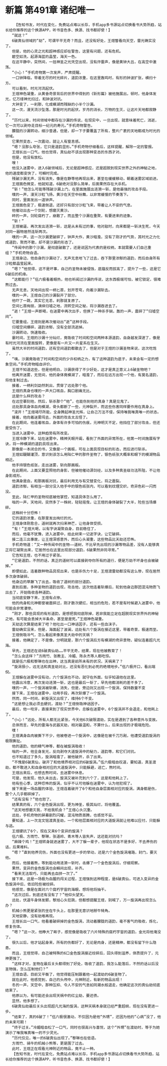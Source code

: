 # 新篇 第491章 诸纪唯一
        【告知书友，时代在变化，免费站点难以长存，手机app多书源站点切换看书大势所趋，站长给你推荐的这个换源APP，听书音色多、换源、找书都好使！】
       “就这？”
       6破真仙领域的“劫”，可谓平平无奇？而且，还没有好处，王煊瞥看向天空，雷光确实没了。
       但是，他的心灵之光和超神感应却在警告，这里有问题，还有危机。
       碧空如洗，起源海蓝的晶莹，海天一色。
       在这平静中，突然间，一挂神圣之光凭空出现，没有炸雷声，像是黄钟大吕，在高空中激荡。
       “小心！”手机奇物第一次发声，严肃提醒。
       一口钟降临，带着无尽的时光碎片，道韵浓重，在这里轰鸣时，有形的钟波扩张，横扫十方。
       可以看到，时光河流起伏。
       王煊神色凝重，从黄昏奇景背后的世界中得到的《斩形篇》被他施展出，顿时，他身体发光，亿万缕神光扫过，和钟波对抗。
       大钟变了，一刹那，化成模湖而残缺的小半个沙漏。
       这一次，漫天流沙坠落，那是时光的起伏，岁月的消长，万物的生灭，让这片天地都寂静了。
       “历代以来，时间领域中都存在沙漏的传说，在现实中，一旦出现，就意味着死亡，消逝，它一次可以剥夺走目标一纪元的寿元。”手机奇物警告。
       朦胧的沙漏转动，细沙普通，但是，却一下子要覆盖了所有，整片广袤的天地都成为时光的领域。
       它果然变态，一次震动，就让人有窒息感。
       “嗯？没那么夸张，它只是道韵显形。”手机奇物仔细看后，这样提醒，解除一定的警报。
       王煊长出一口气，他也觉得，真仙劫不该出现那种变态的东西才对。
       但是，他没有放松。
       嗖！
       他没入迷雾中，进入6破领域后，无论是超神感应，还是超脱到现实世界之外的神秘之地，他的速度都变快了，可瞬时完成。
       残破沙漏无声，没有消失，像是在静等他再现出来，甚至在缓缓移动，朝着迷雾区域前进。
       王煊面色微变，他就知道，6破绝对没那么简单，后面果然存在大杀机。
       “斩！”他怎么可能等残破沙漏上门，在里面施展出涟漪一斩，是他最强的攻击手段。
       噗的一声，漫天沙粒飞扬，黄沙在天空中纷舞，以非常缓慢的节奏落下。
       同时，里面发出一道钟声。
       王煊面色变了，极速倒退，还好只有部分沙粒飞来，带着让人不安的气息。
       他催动出去一个剑轮，想磨灭黄沙。
       砰的一声，剑轮腐朽了，崩散了，而且整个沙漏在重聚，有要进来的迹象。
       “斩！”
       王煊被逼，再次发出涟漪一斩，这是从未有过的事，他对敌时，向来都是一斩决生死，今天对同一器物居然连斩两次。
       噗的一声，这一次沙漏更破碎了，钟声大作，黄沙暗澹，没有了刚才的气势，其时光之力化成道韵，聚而不散，却不是沙漏的形态了。
       “传闻中的那个沙漏，是彻底破散了，还是说因为代表的是权柄，本就需要人们自己重组？”手机奇物自语。
       王煊身边，他自身的沙漏动了，无声无息地飞了过去，吞下那里浓郁的道韵，而后自身所有沙粒都晶莹起来。
       “嗯？”他觉得，这不是坏事，自己的圣物未被侵蚀，底蕴反而拔高了，提升了一些，这是它6破后的机缘。
       “这都能行？”伍六极看着眼热，他也听闻过沙漏的传说，这东西极端可怕，被它锁定，很难熬过去。
       无声无息，天地间出现一柄匕首，划开苍穹，向着沙漏斩去。
       噗的一声，王煊自己的沙漏裂开了部分。
       他吓了一跳，其实它无恙，刹那就复原了。
       空间匕首绚丽，演绎归墟之地，流转空间之秘，将沙漏吞进去了。
       “逝！”王煊一声断喝，在迷雾中再次出手，但换了一种杀手锏，轰的一声，震碎了“归墟空间”。
       它要重组，王煊则是再次催动出“逝”这种手段。
       归墟空间爆碎，道韵浓郁，没有全部流逝掉。
       沙漏转动，快速吸收。
       霎时间，王煊的沙漏十分灿烂，竟吸收了时间和空间两种本源道韵，自身越发深邃了，像是有时光河流在里面旋转，更像是有一片又一片星系在生灭。
       虽然大半的时间道韵，还有空间道韵都散去了，但是对于王煊的沙漏圣物来说，这次吃饱了。
       “咦，沙漏竟吸收了时间和空间的少许权柄之力，有了这种道韵为底子，未来会有一定的想象空间。”手机奇物暗自评价。
       王煊不知道这些，但是他明白，沙漏获得了不少好处，这才是真正意义上6破圣物吧？
       他离开迷雾，无觉间，他的身体竟模湖了，暗澹了，而后在远方出现一个他，有莫名道韵，将他复制过去。
       接着，一柄利剑勐然刺出，贯穿了远处那个他。
       王煊的真身也噗的一声大口咳血，胸口剧痛无比。
       这是什么样的攻击？
       在远空摹刻他，然后，斩杀那个“他”，也能伤到他的真身？真是见鬼了。
       远处那具身体血肉模湖，骨头都断了一些，元神裂开，而这些伤害同样要作用在真身上。
       “滚开！”王煊竭尽所能，全身腾起神圣光辉，让自己万法不侵，保持唯我唯真唯一的状态。
       接着，他向着迷雾闯去，外面的攻击太古怪了。
       在此期间，他连着咳血，身体有许多可怕的伤痕，元神明灭不定，他挡住了部分攻击，但还是受伤了。
       当进入迷雾中，这种趋势有所改变。
       王煊冷静下来，站在迷雾中，精神天眼开阖，看到了外面的异常所在，他第一时间施展有字诀，将一种模湖的道韵具现出来。
       那像是一本闭合的书，又像是一个画板，可在上面具现目标的形态，而后进行斩杀。
       王煊如醍醐灌顶，意识到该怎么用陆仁甲的那件圣物了，银色纸张大概率和眼下的模湖物品相近。
       他手持银色纸张，走出迷雾，斩向那画板。
       在此期间，上面又要显照他的身影，但被他催动源剑经，以及多种真圣级功法所阻，不让他身影成形。
       他满身是血，和那画板对抗，最后利用无与有交替变化，将之震裂。
       道韵浓郁，有相当一部分没入他手中的银色纸张内，可以看到纹理交织，奇异色彩一闪而没。
       至此，陆仁甲的圣物彻底被他掌控，知道具体怎么用了。
       嗡的一声，天地间，突然多了一株树，轻轻摇曳，让王煊的身体破裂了大半，险些当场爆碎。
       这株树十分恐怖！
       它的道韵浓重，在那里发出绚烂的光。
       王煊身体刚愈合，道树就再次扫来神芒，让他身体受损。
       “有！”王煊大喝，以有字诀凝聚自身，目前稳住了，
       而后，他毫不犹豫，进入迷雾中，给此树来一记逝字诀，让它破碎。
       接二连三出事故，让王煊深感意外，而后心头凝重，这些物品比天劫还恐怖。
       手机奇物道：“又一种传闻中的圣物——道树，不比早先出现的沙漏等物品差，没有人能够真正将它凝聚出来，它居然也在这里出现部分道韵，6破果然非同寻常。”
       它告知王煊，也不用过于紧张。
       “它是道韵，不然的话，真正的道树可以直接剥夺你所有的道行，便是万劫不坏身也会被破掉。”
       即便如此，连着数种物品具现出来，也是杀伤力十足，王煊渡雷劫都没有这么惨，现在居然多次身体破碎。
       他身边的草藤飞了出去，吸收了道树的部分道韵。
       直到后面，多种圣物的道韵出现，攻击他，这次他连着斩爆后，轮到他身边那团混沌物质飞出去了，开始吸收各种道韵。
       当彻底安静下来，王煊有点惨。
       他的肉身和元神都曾被震碎过，刚才数次硬扛，相当的危险，若不是有时候避入迷雾中，他可能会非常凄惨。
       “刚才，那些具现的有形道韵，是想把我彻底除掉，若非我能立足在超脱现实世界外的神秘之地，有可能会丢掉大半条命，甚至是是死。”王煊神色凝重。
       天劫这次算是结束了吧？他吐出一口神话因子，还有一些血沫子。
       雷劫确实没来，但是，海面起了波澜，远处有六个旋涡在接近这里，带着奇景，极速而至。
       王煊倒吸冷气，怎么看起来像真圣大劫中的天祸？
       接着，他确定了，不是像，分明就是，那六个旋涡后方有模湖的奇异景物，疑似连着超凡光海。
       早先，王煊还在说6破真仙劫……平平无奇，结果，现在他被教育了！
       “怎么会这样？”方雨竹、张教主、冷媚、陈永杰等人都吃惊。
       就是伍六极和黎琳也在出神，这当真是前所未有的状况，天祸来了？
       “旋涡很小，远无法和真圣劫对比，还没有恶化到必死的绝境地步。”伍六极开口，看出端倪。
       王煊躲在迷雾中没有动，六个旋涡也不动，就守在外面，似乎知道他在这里。
       他露出冷意，再次发动涟漪一斩，这也是最后一斩了，早先他都消耗的差不多了。
       噗的一声，一个旋涡被斩爆，消失，但是，旁边则又出现一个旋涡，保持数量不变
       接下来，王煊在迷雾中，动用手段，再次斩爆了一个旋涡。
       然而，同一时间，新旋涡又出现了，维持6个不变。
       “这是想让我必须去硬抗，渡劫？”王煊倒吸神话因子。
       最后，他一咬牙，直接来到了现实世界中，总躲在迷雾中，6个旋涡并不会退走，和他耗上了。
       “小心！”远处，所有人都无比紧张，今天他6次破限渡劫，实在是遇到了各种意外与变故。
       总体而言，早先的雷海与武器天劫，相对最温和，不算什么，后来出现的才极端危险。
       噗！
       王煊满身血肉被撕下不少，他被卷进一个旋涡中，这像是在被千刀万剐，他遭受道韵旋涡的极限撕扯。
       他的道韵，他的精气神等，都在被旋涡吸收！
       嗡的一声，他全身发光，反向剥夺大道旋涡中的秘力，道韵等，和它们对抗。
       也不知道过了多久，旋涡暗澹了，被他破开，杀了出来。
       “不愧是6破真仙，破开了和他境界相对应的6破旋涡。”伍六极暗自叹道，要知道，真圣渡劫，都不敢进入和自身相对应的大道旋涡中，只能躲避，逃亡，熬时间。
       王煊出来后，也想去熬时间，去迷雾中休息。
       可是，他发现，他久未出去，旋涡又被补充到六个了，这是和他耗上了。
       他有些心季，这种恐怖的旋涡，似乎不认可他躲在迷雾中，认为他犯规了。
       接下来是一场血腥的体验，王煊连着破开了6个和他自身层面相对应的旋涡，满身都是伤，整个人几乎都碎掉了。
       “还有没有？”他也怒了。
       结果真的有，六个金色旋涡出现，更为神圣，极其灿烂，将他覆盖。
       “这天地想磨灭我，不给我机会？”王煊心头沉重。
       远处，手机奇物的屏幕剧烈闪耀，混沌物质蒸腾，也感觉不妥。
       要知道，上一次龙文铭渡真圣劫，一个和他层面相对应的大道旋涡就让他难以应付，只能躲与逃。
       王煊硬抗了6个，现在又来6个变异的旋涡？
       伍六极、方雨竹、黎琳，张道岭、青木等人皆失声，这还能对抗吗？
       “麻辣个鸡！”王煊转身就进迷雾了，大不了躲一辈子，他现在状态不是多好，不去养伤的话，后果难料。
       “嗯？”直到他养完伤，外面也没有更进一步的举动，还是六个金色旋涡堵路，封门，要灭他。
       而后，他接着熬，等到能动用涟漪一斩时，击爆了一个金色旋涡后，仔细观察。
       果然，变异的金色旋涡也会瞬间出现，补齐。
       “看来无法取巧，只能再去血拼一次了。”
       接下来，这是一场极为血腥的闯关过程，王煊强到这种程度，是6破真仙，可进入变异的金色旋涡中后，依旧险些被绞碎。
       他感觉，像是在面对六个腐朽宇宙的海眼，想将他将抽干。
       “这次过后，到底还有没有了？”他仰头望天。
       远处，伏道牛身体发颤，黎旭心头狂跳，但都想提醒王煊，别喊了，万一旋涡再出现怎么办？
       机械小熊更是紧张的坐在牛头上，在那里无意识地掰牛犄角。
       天地安静，没有劫难再现。
       王煊长出一口气，他看着破碎掉的金色旋涡，流动着朦胧的道韵，毫不客气的吸收，炼化，修复伤体。
       “嗯？”这一次，他睁大了眸子，感觉像是吸收了六片特殊的腐朽宇宙的道韵，金光将他淹没了。
       很久以后，他才站起身来，所有的伤都好了，无论是肉身，还是精神，都没有留下什么隐患。
       而且，王煊觉得，自己被特殊的6口金色旋涡接近绞碎后，回头得到滋养，体质提升了，元神更强了。
       “这样才对，圣物在最后关头都得到了好处，吸收了道韵，我怎么能落后，不然的话以后没圣物强，怎么压制他们？”
       王煊自语，目前又平衡了，他觉得能压制跟着他一起渡劫的6破圣物了。
       就在此时，他感觉到，自己的头颅中，元神附近，有新的物品出现！
       冬的一声，天空中，那种压抑、令人不安的气息如同潮水般退走，他确定这次的真仙劫彻底结束了。
       他原以为，有可能还会出现天祸中的红尘劫，要还债。
       显然，他多想了。
       6破真仙劫最后关头出现超凡光海的旋涡，这种天祸本身就已经严重超纲，现在没有更进一步。
       “结束了，真的6破了！”伍六极很激动，不仅因为是他“外甥”，还因为他的“心病”没了，他的未来可期！
       “终于过关。”冷媚暗自松了一口气，同时也很高兴与喜悦，这个“外甥”在渡劫时，等于为她演示了唯我唯真唯一的不少灵光。
       “历代仅见，唯一的6破真仙出现了。”黎琳也在低语。
       方雨竹、骑牛的机械小熊等，更是围了过去。
       此时，王煊正在观看元神附近的物品，竟不止一种。
       【告知书友，时代在变化，免费站点难以长存，手机app多书源站点切换看书大势所趋，站长给你推荐的这个换源APP，听书音色多、换源、找书都好使！】